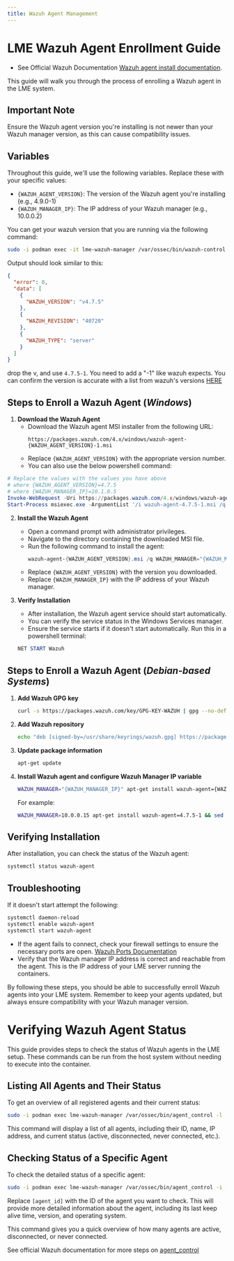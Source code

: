 ```yaml
---
title: Wazuh Agent Management
---
```

# LME Wazuh Agent Enrollment Guide

- See Official Wazuh Documentation [Wazuh agent install documentation](https://documentation.wazuh.com/4.7/installation-guide/wazuh-agent/index.html).

This guide will walk you through the process of enrolling a Wazuh agent in the LME system.

## Important Note

Ensure the Wazuh agent version you're installing is not newer than your Wazuh manager version, as this can cause compatibility issues.

## Variables

Throughout this guide, we'll use the following variables. Replace these with your specific values:

- `{WAZUH_AGENT_VERSION}`: The version of the Wazuh agent you're installing (e.g., 4.9.0-1)
- `{WAZUH_MANAGER_IP}`: The IP address of your Wazuh manager (e.g., 10.0.0.2)
 
You can get your wazuh version that you are running via the following command:
```bash
sudo -i podman exec -it lme-wazuh-manager /var/ossec/bin/wazuh-control -j info | jq
```

Output should look similar to this:
```json
{
  "error": 0,
  "data": [
    {
      "WAZUH_VERSION": "v4.7.5"
    },
    {
      "WAZUH_REVISION": "40720"
    },
    {
      "WAZUH_TYPE": "server"
    }
  ]
}
```
drop the v, and use `4.7.5-1`. You need to add a "-1" like wazuh expects.
You can confirm the version is accurate with a list from wazuh's versions [HERE](https://documentation.wazuh.com/current/installation-guide/packages-list.html)

## Steps to Enroll a Wazuh Agent (***Windows***)

1. **Download the Wazuh Agent**
   - Download the Wazuh agent MSI installer from the following URL:
     ```
     https://packages.wazuh.com/4.x/windows/wazuh-agent-{WAZUH_AGENT_VERSION}-1.msi
     ```
   - Replace `{WAZUH_AGENT_VERSION}` with the appropriate version number.
   - You can also use the below powershell command: 
```powershell
# Replace the values with the values you have above
# where {WAZUH_AGENT_VERSION}=4.7.5
# where {WAZUH_MANAGER_IP}=10.1.0.5
Invoke-WebRequest -Uri https://packages.wazuh.com/4.x/windows/wazuh-agent-4.7.5-1.msi -OutFile wazuh-agent-4.7.5-1.msi;`
Start-Process msiexec.exe -ArgumentList '/i wazuh-agent-4.7.5-1.msi /q WAZUH_MANAGER="10.1.0.5"' -Wait -NoNewWindow
```

2. **Install the Wazuh Agent**
   - Open a command prompt with administrator privileges.
   - Navigate to the directory containing the downloaded MSI file.
   - Run the following command to install the agent:
     ```powershell
     wazuh-agent-{WAZUH_AGENT_VERSION}.msi /q WAZUH_MANAGER="{WAZUH_MANAGER_IP}"
     ```
   - Replace `{WAZUH_AGENT_VERSION}` with the version you downloaded.
   - Replace `{WAZUH_MANAGER_IP}` with the IP address of your Wazuh manager.

3. **Verify Installation**
   - After installation, the Wazuh agent service should start automatically.
   - You can verify the service status in the Windows Services manager.
   - Ensure the service starts if it doesn't start automatically. Run this in a powershell terminal:
   ```powershell
   NET START Wazuh
   ```


## Steps to Enroll a Wazuh Agent (***Debian-based Systems***)

1. **Add Wazuh GPG key**
   ```bash
   curl -s https://packages.wazuh.com/key/GPG-KEY-WAZUH | gpg --no-default-keyring --keyring gnupg-ring:/usr/share/keyrings/wazuh.gpg --import && chmod 644 /usr/share/keyrings/wazuh.gpg
   ```

2. **Add Wazuh repository**
   ```bash
   echo "deb [signed-by=/usr/share/keyrings/wazuh.gpg] https://packages.wazuh.com/4.x/apt/ stable main" | tee -a /etc/apt/sources.list.d/wazuh.list
   ```

3. **Update package information**
   ```bash
   apt-get update
   ```

4. **Install Wazuh agent and configure Wazuh Manager IP variable**
   ```bash
   WAZUH_MANAGER="{WAZUH_MANAGER_IP}" apt-get install wazuh-agent={WAZUH_AGENT_VERSION} && sed -i 's/MANAGER_IP/{WAZUH_MANAGER_IP}/i' /var/ossec/etc/ossec.conf
   ```
   
   For example: 
   ```bash
   WAZUH_MANAGER=10.0.0.15 apt-get install wazuh-agent=4.7.5-1 && sed -i 's/MANAGER_IP/10.0.0.15/i' /var/ossec/etc/ossec.conf
   ```

## Verifying Installation

After installation, you can check the status of the Wazuh agent:

```bash
systemctl status wazuh-agent
```

## Troubleshooting

If it doesn't start attempt the following: 
```bash
systemctl daemon-reload
systemctl enable wazuh-agent
systemctl start wazuh-agent
```

- If the agent fails to connect, check your firewall settings to ensure the necessary ports are open. [Wazuh Ports Documentation](https://documentation.wazuh.com/current/getting-started/architecture.html)
- Verify that the Wazuh manager IP address is correct and reachable from the agent. This is the IP address of your LME server running the containers.

By following these steps, you should be able to successfully enroll Wazuh agents into your LME system. Remember to keep your agents updated, but always ensure compatibility with your Wazuh manager version.


# Verifying Wazuh Agent Status

This guide provides steps to check the status of Wazuh agents in the LME setup. These commands can be run from the host system without needing to execute into the container.

## Listing All Agents and Their Status

To get an overview of all registered agents and their current status:

```bash
sudo -i podman exec lme-wazuh-manager /var/ossec/bin/agent_control -l
```

This command will display a list of all agents, including their ID, name, IP address, and current status (active, disconnected, never connected, etc.).

## Checking Status of a Specific Agent

To check the detailed status of a specific agent:

```bash
sudo -i podman exec lme-wazuh-manager /var/ossec/bin/agent_control -i [agent_id]
```

Replace `[agent_id]` with the ID of the agent you want to check. This will provide more detailed information about the agent, including its last keep alive time, version, and operating system.


This command gives you a quick overview of how many agents are active, disconnected, or never connected.

See official Wazuh documentation for more steps on [agent_control](https://documentation.wazuh.com/current/user-manual/reference/tools/agent-control.html)
